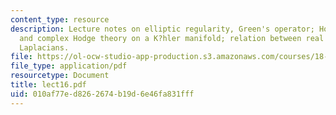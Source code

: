 ```yaml
---
content_type: resource
description: Lecture notes on elliptic regularity, Green's operator; Hodge * operator
  and complex Hodge theory on a K?hler manifold; relation between real and complex
  Laplacians.
file: https://ol-ocw-studio-app-production.s3.amazonaws.com/courses/18-966-geometry-of-manifolds-spring-2007/010af77ed8262674b19d6e46fa831fff_lect16.pdf
file_type: application/pdf
resourcetype: Document
title: lect16.pdf
uid: 010af77e-d826-2674-b19d-6e46fa831fff
---
```

